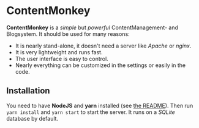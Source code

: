 # ContentMonkey
**ContentMonkey** is a _simple_ but _powerful_ ContentManagement- and Blogsystem.
It should be used for many reasons:
* It is nearly stand-alone, it doesn't need a server like _Apache_ or _nginx_.
* It is very lightweight and runs fast.
* The user interface is easy to control.
* Nearly everything can be customized in the settings or easily in the code.
## Installation
You need to have **NodeJS** and **yarn** installed (see [the README](https://github.com/contentmonkey/contentmonkey)).
Then run `yarn install` and `yarn start` to start the server. It runs on a _SQLite_ database by default.
